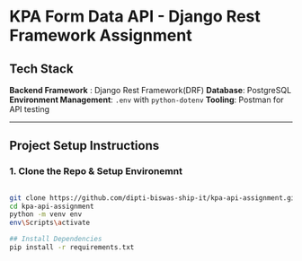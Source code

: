 # KPA Form Data API - Django Rest Framework Assignment

## Tech Stack

**Backend Framework** : Django Rest Framework(DRF)
**Database**: PostgreSQL
**Environment Management**: `.env` with `python-dotenv`
**Tooling**: Postman for API testing

-----

## Project Setup Instructions

### 1. Clone the Repo & Setup Environemnt 
```bash

git clone https://github.com/dipti-biswas-ship-it/kpa-api-assignment.git
cd kpa-api-assignment
python -m venv env
env\Scripts\activate

## Install Dependencies
pip install -r requirements.txt
